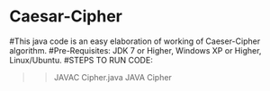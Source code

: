 # Caesar-Cipher
#This java code is an easy elaboration of working of Caeser-Cipher algorithm.
#Pre-Requisites: JDK 7 or Higher, Windows XP or Higher, Linux/Ubuntu.
#STEPS TO RUN CODE:
>> JAVAC Cipher.java
>> JAVA Cipher
